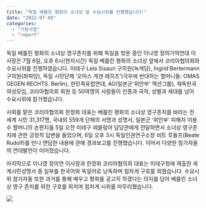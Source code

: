 ```yaml
---
title: "독일 베를린 평화의 소녀상 앞 수요시위를 진행했습니다!"
date: "2022-07-08"
categories: 
  - "기림사업"
  - "report"
---
```


독일 베를린 평화의 소녀상 영구존치를 위해 독일을 방문 중인 이나영 정의기억연대 이사장은 7월 6일, 오후 6시(현지시간) 독일 베를린 평화의 소녀상 앞에서 코리아협의회와 수요시위를 진행하였습니다. 미테구 Lela Sisauri 구의원(녹색당), Ingrid Bertermann 구의원(좌파당), 독일 시민단체 ‘오마스 게겐 레히츠’(극우에 반대하는 할머니들: OMAS GEGEN RECHTS. Berlin), 한민족유럽연대, AG(일본군'위안부' 액션그룹), 재독한국여성모임, 코리아협의회 회원 등 50여명의 사람들이 인종과 국적, 성별과 세대를 넘어 수요시위에 참가했습니다.

사회를 맡은 코리아협의회 한정화 대표는 베를린 평화의 소녀상 영구존치를 바라는 전 세계 시민 31,317명, 국내외 559개 단체의 서명과 성명서, 일본군 ‘위안부‘ 피해자 이용수 할머니의 손편지를 5일 오전 미테구 레믈링어 담당관에게 전달하면서 소녀상 영구존치에 관한 긍정적 답변을 들었으며, 6일 오후 3시 독일인권연구소장 비트 루돌프(Beate Rudolf)를 만나 면담한 내용에 관해 경과보고를 진행했습니다. 이어서 다양한 참가자들의 연대발언이 이어졌습니다.

마지막으로 이나영 정의연 이사장과 한정화 코리아협의회 대표는 미테구청에 제출한 세계시민성명서 중 일부를 한국어와 독일어로 낭독하며 힘차게 구호를 외쳤습니다. 수요시위 참가자들 또한 과거를 통해 배우고 평화를 공고히 하겠다는 의지를 담아 베를린 소녀상 영구 존치를 위한 구호를 외치며 힘차게 시위를 마무리했습니다.

![](https://womenandwar.net/kr/wp-content/uploads/2022/07/사진1-1024x768.jpg)
